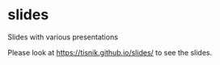# slides

Slides with various presentations

Please look at https://tisnik.github.io/slides/ to see the slides.
